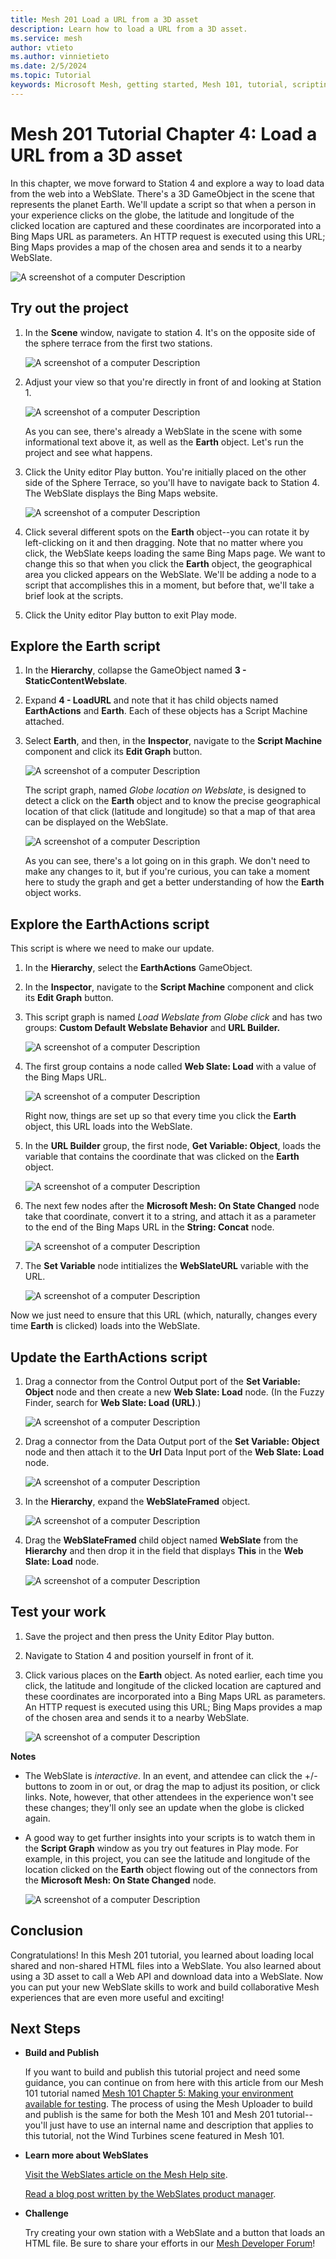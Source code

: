 ```yaml
---
title: Mesh 201 Load a URL from a 3D asset
description: Learn how to load a URL from a 3D asset.
ms.service: mesh
author: vtieto
ms.author: vinnietieto
ms.date: 2/5/2024
ms.topic: Tutorial
keywords: Microsoft Mesh, getting started, Mesh 101, tutorial, scripting, visual scripting, code, coding, interactivity, webslates, HTML
---
```


# Mesh 201 Tutorial Chapter 4: Load a URL from a 3D asset

In this chapter, we move forward to Station 4 and explore a way to load data from the web into a WebSlate. There's a 3D GameObject in the scene that represents the planet Earth. We'll update a script so that when a person in your experience clicks on the globe, the latitude and longitude of the clicked location are captured and these coordinates are incorporated into a Bing Maps URL as parameters. An HTTP request is executed using this URL; Bing Maps provides a map of the chosen area and sends it to a nearby WebSlate.

![A screenshot of a computer Description ](../../../media/mesh-201/064-station-one-two-play-mode.png)

## Try out the project

1. In the **Scene** window, navigate to station 4. It's on the opposite side of the sphere terrace from the first two stations.

    ![A screenshot of a computer Description ](../../../media/mesh-201/049-station-one-two-overhead-view.png)

1. Adjust your view so that you're directly in front of and looking at Station 1.

    ![A screenshot of a computer Description ](../../../media/mesh-201/050-station-one-two-closeup.png)

    As you can see, there's already a WebSlate in the scene with some informational text above it, as well as the **Earth** object. Let's run the project and see what happens.

1. Click the Unity editor Play button. You're initially placed on the other side of the Sphere Terrace, so you'll have to navigate back to Station 4. The WebSlate displays the Bing Maps website.

    ![A screenshot of a computer Description ](../../../media/mesh-201/051-webslate-with-bing-maps-loaded.png)

1. Click several different spots on the **Earth** object--you can rotate it by left-clicking on it and then dragging. Note that no matter where you click, the WebSlate keeps loading the same Bing Maps page. We want to change this so that when you click the **Earth** object, the geographical area you clicked appears on the WebSlate. We'll be adding a node to a script that accomplishes this in a moment, but before that, we'll take a brief look at the scripts.

1. Click the Unity editor Play button to exit Play mode.

## Explore the Earth script

1. In the **Hierarchy**, collapse the GameObject named **3 - StaticContentWebslate**.
1. Expand **4 - LoadURL** and note that it has child objects named **EarthActions** and **Earth**. Each of these objects has a Script Machine attached. 
1. Select **Earth**, and then, in the **Inspector**, navigate to the **Script Machine** component and click its **Edit Graph** button.

    ![A screenshot of a computer Description ](../../../media/mesh-201/052-edit-graph-button.png)

    The script graph, named *Globe location on Webslate*, is designed to detect a click on the **Earth** object and to know the precise geographical location of that click (latitude and longitude) so that a map of that area can be displayed on the WebSlate. 
    
    ![A screenshot of a computer Description ](../../../media/mesh-201/053-earth-graph.png)
    
    As you can see, there's a lot going on in this graph. We don't need to make any changes to it, but if you're curious, you can take a moment here to study the graph and get a better understanding of how the **Earth** object works.

## Explore the EarthActions script

This script is where we need to make our update.

1. In the **Hierarchy**, select the **EarthActions** GameObject.
1. In the **Inspector**, navigate to the **Script Machine** component and click its **Edit Graph** button.
1. This script graph is named *Load Webslate from Globe click* and has two groups: **Custom Default Webslate Behavior** and **URL Builder.**

    ![A screenshot of a computer Description ](../../../media/mesh-201/054-earthactions-script.png)

1. The first group contains a node called **Web Slate: Load** with a value of the Bing Maps URL. 

    ![A screenshot of a computer Description ](../../../media/mesh-201/055-default-url.png)

    Right now, things are set up so that every time you click the **Earth** object, this URL loads into the WebSlate.

1. In the **URL Builder** group, the first node, **Get Variable: Object**, loads the variable that contains the coordinate that was clicked on the **Earth** object.

    ![A screenshot of a computer Description ](../../../media/mesh-201/056-get-existing-coordinate.png)

1. The next few nodes after the **Microsoft Mesh: On State Changed** node take that coordinate, convert it to a string, and attach it as a parameter to the end of the Bing Maps URL in the **String: Concat** node.

    ![A screenshot of a computer Description ](../../../media/mesh-201/057-string-concat.png)

1. The **Set Variable** node intitializes the **WebSlateURL** variable with the URL.

    ![A screenshot of a computer Description ](../../../media/mesh-201/059-variable-initialized.png)

Now we just need to ensure that this URL (which, naturally, changes every time **Earth** is clicked) loads into the WebSlate.

## Update the EarthActions script

1. Drag a connector from the Control Output port of the **Set Variable: Object** node and then create a new **Web Slate: Load** node. (In the Fuzzy Finder, search for **Web Slate: Load (URL)**.)

    ![A screenshot of a computer Description ](../../../media/mesh-201/060-web-slate-load-url-node.png)

1. Drag a connector from the Data Output port of the **Set Variable: Object** node and then attach it to the **Url** Data Input port of the **Web Slate: Load** node.

    ![A screenshot of a computer Description ](../../../media/mesh-201/061-data-connector-web-slate-load.png)

1. In the **Hierarchy**, expand the **WebSlateFramed** object.

    ![A screenshot of a computer Description ](../../../media/mesh-201/062-webslateframed-expanded.png)

1. Drag the **WebSlateFramed** child object named **WebSlate** from the **Hierarchy** and then drop it in the field that displays **This** in the **Web Slate: Load** node.

    ![A screenshot of a computer Description ](../../../media/mesh-201/063-drag-and-drop-webslate.png)

## Test your work

1. Save the project and then press the Unity Editor Play button.

1. Navigate to Station 4 and position yourself in front of it. 

1. Click various places on the **Earth** object. As noted earlier, each time you click, the latitude and longitude of the clicked location are captured and these coordinates are incorporated into a Bing Maps URL as parameters. An HTTP request is executed using this URL; Bing Maps provides a map of the chosen area and sends it to a nearby WebSlate.

    ![A screenshot of a computer Description ](../../../media/mesh-201/064-station-one-two-play-mode.png)

**Notes**
- The WebSlate is *interactive*. In an event, and attendee can click the +/- buttons to zoom in or out, or drag the map to adjust its position, or click links. Note, however, that other attendees in the experience won't see these changes; they'll only see an update when the globe is clicked again.
- A good way to get further insights into your scripts is to watch them in the **Script Graph** window as you try out features in Play mode. For example, in this project, you can see the latitude and longitude of the location clicked on the **Earth** object flowing out of the connectors from the **Microsoft Mesh: On State Changed** node.

    ![A screenshot of a computer Description ](../../../media/mesh-201/065-connector-data.png)

## Conclusion

Congratulations! In this Mesh 201 tutorial, you learned about loading local shared and non-shared HTML files into a WebSlate. You also learned about using a 3D asset to call a Web API and download data into a WebSlate. Now you can put your new WebSlate skills to work and build collaborative Mesh experiences that are even more useful and exciting!

## Next Steps

- **Build and Publish**

    If you want to build and publish this tutorial project and need some guidance, you can continue on from here with this article from our Mesh 101 tutorial named [Mesh 101 Chapter 5: Making your environment available for testing](../mesh-101-tutorial/mesh-101-05-make-environment-available.md). The process of using the Mesh Uploader to build and publish is the same for both the Mesh 101 and Mesh 201 tutorial--you'll just have to use an internal name and description that applies to this tutorial, not the Wind Turbines scene featured in Mesh 101. 

- **Learn more about WebSlates**

    [Visit the WebSlates article on the Mesh Help site](../../enhance-your-environment/webcontent.md).

    [Read a blog post written by the WebSlates product manager](https://devblogs.microsoft.com/microsoft365dev/web-content-in-microsoft-mesh-powered-by-webview/).

- **Challenge**

    Try creating your own station with a WebSlate and a button that loads an HTML file. Be sure to share your efforts in our [Mesh Developer Forum](https://techcommunity.microsoft.com/t5/mesh-creators/welcome-to-the-microsoft-mesh-creator-discussion-space-a-hub-for/m-p/3938730)!

